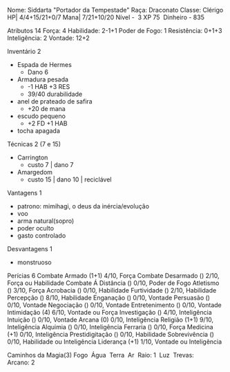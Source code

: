 Nome: Siddarta "Portador da Tempestade"
Raça: Draconato
Classe: Clérigo
HP| 4/4+15/21+0/7
Mana| 7/21+10/20 
Nível -  3
XP 75 
Dinheiro - 835

Atributos 14
Força: 4 
Habilidade: 2-1+1 
Poder de Fogo: 1 
Resistência: 0+1+3 
Inteligência: 2 
Vontade: 12+2

Inventário 2
- Espada de Hermes
	- Dano 6 
- Armadura pesada 
	- -1 HAB +3 RES
	- 39/40 durabilidade
- anel de prateado de safira
	- +20 de mana
- escudo pequeno
	- +2 FD +1 HAB
- tocha apagada


Técnicas 2 (7 e 15)
- Carrington
	- custo 7 | dano 7 
- Amargedom
	- custo 15 | dano 10 | reciclável 

Vantagens 1
- patrono: mimihagi, o deus da inércia/evolução
- voo
- arma natural(sopro)
- poder oculto
- gasto controlado

Desvantagens 1
- monstruoso

Perícias 6
Combate Armado (1+1) 4/10, Força
Combate Desarmado () 2/10, Força ou Habilidade
Combate Á Distância () 0/10, Poder de Fogo
Atletismo () 3/10, Força
Acrobacia () 0/10, Habilidade
Furtividade () 2/10, Habilidade
Percepção () 8/10, Habilidade
Enganação () 0/10, Vontade
Persuasão () 0/10, Vontade
Negociação () 0/10, Vontade
Entretenimento () 0/10, Vontade
Intimidação (4) 6/10, Vontade ou Força
Investigação () 4/10, Inteligência
Intuição () 0/10, Vontade
Arcana (0) 0/10, Inteligência
Religião (1+1) 9/10, Inteligência
Alquimia () 0/10, Inteligência
Ferraria () 0/10, Força
Medicina (+1) 0/10, Inteligência
Prestidigitação () 0/10, Habilidade
Sobrevivência () 0/10, Habilidade ou Inteligência
Liderança (+1) 1/10, Vontade ou Inteligência

Caminhos da Magia(3)
Fogo 
Água 
Terra 
Ar 
Raio: 1 
Luz 
Trevas:  
Arcano: 2  